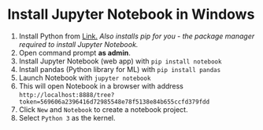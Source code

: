 # Install Jupyter Notebook in Windows
1. Install Python from [Link.](https://www.python.org/ftp/python/3.11.4/python-3.11.4-amd64.exe)
*Also installs pip for you - the package manager required to install Jupyter Notebook.*
2. Open command prompt **as admin**.
3. Install Jupyter Notebook (web app) with `pip install notebook`
4. Install pandas (Python library for ML) with `pip install pandas`
5. Launch Notebook with `jupyter notebook`
6. This will open Notebook in a browser with address `http://localhost:8888/tree?token=569606a2396416d72985548e78f5138e84b655ccfd379fdd`
7. Click `New` and `Notebook` to create a notebook project.
8. Select `Python 3` as the kernel.
